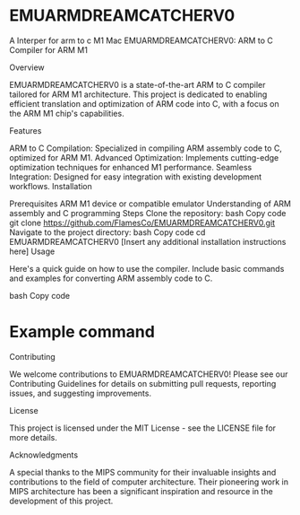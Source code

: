 # EMUARMDREAMCATCHERV0
A Interper for arm to c M1 Mac
EMUARMDREAMCATCHERV0: ARM to C Compiler for ARM M1

Overview

EMUARMDREAMCATCHERV0 is a state-of-the-art ARM to C compiler tailored for ARM M1 architecture. This project is dedicated to enabling efficient translation and optimization of ARM code into C, with a focus on the ARM M1 chip's capabilities.

Features

ARM to C Compilation: Specialized in compiling ARM assembly code to C, optimized for ARM M1.
Advanced Optimization: Implements cutting-edge optimization techniques for enhanced M1 performance.
Seamless Integration: Designed for easy integration with existing development workflows.
Installation

Prerequisites
ARM M1 device or compatible emulator
Understanding of ARM assembly and C programming
Steps
Clone the repository:
bash
Copy code
git clone https://github.com/FlamesCo/EMUARMDREAMCATCHERV0.git
Navigate to the project directory:
bash
Copy code
cd EMUARMDREAMCATCHERV0
[Insert any additional installation instructions here]
Usage

Here's a quick guide on how to use the compiler. Include basic commands and examples for converting ARM assembly code to C.

bash
Copy code
# Example command
Contributing

We welcome contributions to EMUARMDREAMCATCHERV0! Please see our Contributing Guidelines for details on submitting pull requests, reporting issues, and suggesting improvements.

License

This project is licensed under the MIT License - see the LICENSE file for more details.

Acknowledgments

A special thanks to the MIPS community for their invaluable insights and contributions to the field of computer architecture. Their pioneering work in MIPS architecture has been a significant inspiration and resource in the development of this project.
